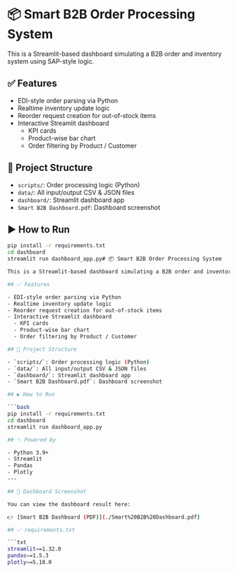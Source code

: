 # 📦 Smart B2B Order Processing System

This is a Streamlit-based dashboard simulating a B2B order and inventory system using SAP-style logic.

## ✅ Features

- EDI-style order parsing via Python
- Realtime inventory update logic
- Reorder request creation for out-of-stock items
- Interactive Streamlit dashboard
  - KPI cards
  - Product-wise bar chart
  - Order filtering by Product / Customer

## 📁 Project Structure

- `scripts/`: Order processing logic (Python)
- `data/`: All input/output CSV & JSON files
- `dashboard/`: Streamlit dashboard app
- `Smart B2B Dashboard.pdf`: Dashboard screenshot

## ▶️ How to Run

```bash
pip install -r requirements.txt
cd dashboard
streamlit run dashboard_app.py# 📦 Smart B2B Order Processing System

This is a Streamlit-based dashboard simulating a B2B order and inventory system using SAP-style logic.

## ✅ Features

- EDI-style order parsing via Python
- Realtime inventory update logic
- Reorder request creation for out-of-stock items
- Interactive Streamlit dashboard
  - KPI cards
  - Product-wise bar chart
  - Order filtering by Product / Customer

## 📁 Project Structure

- `scripts/`: Order processing logic (Python)
- `data/`: All input/output CSV & JSON files
- `dashboard/`: Streamlit dashboard app
- `Smart B2B Dashboard.pdf`: Dashboard screenshot

## ▶️ How to Run

```bash
pip install -r requirements.txt
cd dashboard
streamlit run dashboard_app.py

## ✨ Powered by

- Python 3.9+
- Streamlit
- Pandas
- Plotly
---

## 📎 Dashboard Screenshot

You can view the dashboard result here:

👉 [Smart B2B Dashboard (PDF)](./Smart%20B2B%20Dashboard.pdf)

## ✅ requirements.txt

```txt
streamlit==1.32.0
pandas==1.5.3
plotly==5.18.0
